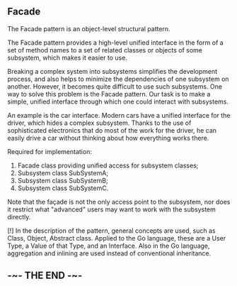 ## Facade

The Facade pattern is an object-level structural pattern.

The Facade pattern provides a high-level unified interface in the form of a set of method names to a set of related classes or objects of some subsystem, which makes it easier to use.

Breaking a complex system into subsystems simplifies the development process, and also helps to minimize the dependencies of one subsystem on another. However, it becomes quite difficult to use such subsystems. One way to solve this problem is the Facade pattern. Our task is to make a simple, unified interface through which one could interact with subsystems.

An example is the car interface. Modern cars have a unified interface for the driver, which hides a complex subsystem. Thanks to the use of sophisticated electronics that do most of the work for the driver, he can easily drive a car without thinking about how everything works there.

Required for implementation:

1. Facade class providing unified access for subsystem classes;
2. Subsystem class SubSystemA;
3. Subsystem class SubSystemB;
4. Subsystem class SubSystemC.

Note that the façade is not the only access point to the subsystem, nor does it restrict what "advanced" users may want to work with the subsystem directly.

[!] In the description of the pattern, general concepts are used, such as Class, Object, Abstract class. Applied to the Go language, these are a User Type, a Value of that Type, and an Interface. Also in the Go language, aggregation and inlining are used instead of conventional inheritance.

## -~- THE END -~-
